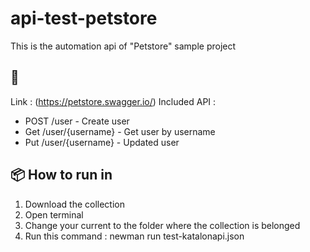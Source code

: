# api-test-petstore
This is the automation api of "Petstore" sample project 

## 🚀 
Link : (https://petstore.swagger.io/)
Included API : 
 - POST /user - Create user
 - Get /user/{username} - Get user by username
 - Put /user/{username} - Updated user

## 📦 How to run in 
1. Download the collection
2. Open terminal
3. Change your current to the folder where the collection is belonged
4. Run this command : newman run test-katalonapi.json
